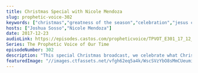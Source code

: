 ```yaml
---
title: Christmas Special with Nicole Mendoza
slug: prophetic-voice-302
keywords: ["christmas","greatness of the season","celebration","jesus christ"]
hosts: ["Joshua Sosso","Nicole Mendoza"]
date: 2017-12-23
audioLink: https://episodes.castos.com/propheticvoice/TPVOT_E301_17_12_23-24_Christmas_Special.mp3
Series: The Prophetic Voice of Our Time
episodeNumber: 302
description: "This special Christmas broadcast, we celebrate what Christmas is all about. You'll hear from some of our youth as well as Joshua Sosso (intro and closing), Nicole Mendoza (message and poem), and Coby Randal (song: O Holy Night). God bless you!"
featuredImage: "//images.ctfassets.net/vfgh62eq5a4k/WscSVzYbO8sMmCUeumi4I/43f29aac1cc19196d3b23c36d1f6600d/tj-holowaychuk-177043-unsplash__1_.jpg"
---
```

